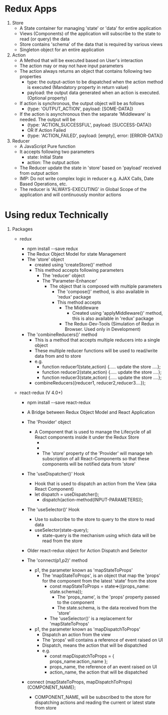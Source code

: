 # Redux Apps
1. Store
    - A State container for managing 'state' or 'data' for entire application
    - Views (Components) of the application will subscribe to the state to read (or query) the data
    - Store contains 'schema' of the data that is required by various views
    - Singleton object for an entire application
2. Action
    - A Method that will be executed based on User's interaction
    - The action may or may not have input parameters
    - The action always returns an object that contains following two properties
        - type: the output-action to be dispatched when the action method is executed (Mandatory property in return value)
        - payload: the output data generated when an action is executed. (Optional property)
    - If action is synchronous, the output object will be as follows
        - {type: 'OUTPUT_ACTION', payload: [SOME-DATA]}
    - If the action is asynchronous then the separate 'Middleware' is needed. The output will be
        - {type: 'ACTION_SUCCESSFUL', payload: [SUCCESS-DATA]}
        - OR If Action Failed
        - {type: 'ACTION_FAILED', payload: [empty], error: [ERROR-DATA]}         
3. Reducer
    - A JavaScript Pure function
    - It accepts following two parameters
        - state: Initial State
        - action: The output action
    - The Reducer update the state in 'store' based on 'payload' received from output action
    - IMP: Do not write complex logic in reducer e.g. AJAX Calls, Date Based Operations, etc.
    - The reducer is 'ALWAYS-EXECUTING' in Global Scope of the application and will continuously monitor actions 

# Using redux Technically
1. Packages
    - redux
        - npm install --save redux
        - The Redux Object Model for state Management
        - The 'store' object
            - created using 'createStore()' method
            - This method accepts following parameters
                - The 'reducer' object
                - The 'Parameter-Enhancer'
                    - The object that is composed with multiple parameters
                        - The 'compose()' method, is also available in 'redux' package
                        - This method accepts
                            - The Middleware
                                - Created using 'applyMiddleware()' method, this is also available in 'redux' package 
                            - The Redux-Dev-Tools (Simulation of Redux in Browser. Used only in Development)
        - The 'combineReducers()' method
            - This is a method that accepts multiple reducers into a single object
            - These multiple reducer functions will be used to read/write data from and to store         
            - e.g.
                - function reducer1(state,action) {..... update the store ....};
                - function reducer2(state,action) {..... update the store ....};
                - function reducer3(state,action) {..... update the store ....};
            - combineReducers({reducer1, reducer2,reducer3....});    


    - react-redux (V 4.0+)
         - npm install --save react-redux    
        - A Bridge between Redux Object Model and React Application
        - The 'Provider' object
            - A Component that is used to manage the Lifecycle of all React components inside it under the Redux Store
                - <Provider store={redux-store}>
                    <React-Component></React-Component>
                - </Provider>
                - The 'store' property of the 'Provider' will manage teh subscription of all React-Components so that these components will be notified data from 'store' 
        - The 'useDispatcher()' Hook
            - Hook that is used to dispatch an action from the View (aka React Component)        
            - let dispatch = useDispatcher();
                - dispatch(action-method(INPUT-PARAMETERS));
        - The 'useSelector()' Hook
            - Use to subscribe to the store to query to the store to read data
            - useSelector(state-query);
                - state-query is the mechanism using which data will be read from the store   

        - Older react-redux object for Action Dispatch and Selector
        - The 'connect(p1,p2)' method
            - p1, the parameter known as 'mapStateToProps'
                - The 'mapStateToProps', is an object that map the 'props' for the component from the latest 'state' from the store
                    - const mapStateToProps = state=>({props_name: state.schema});
                        - The 'props_name', is the 'props' property passed to the component
                        - The state.schema, is the data received from the 'store'
                    - The 'useSelector()' is a replacement for 'mapStateToProps'  
            - p1, the parameter known as 'mapDispatchToProps'
                - Dispatch an action from the view
                - The 'props' will contains a reference of event raised on UI
                - Dispatch, means the action that will be dispatched
                - e.g.
                    - const mapDispatchToProps = {
                        props_name:action_name
                    };                  
                    - props_name, the reference of an event raised on UI
                    - action_name, the action that will be dispatched  
        - connect (mapStateToProps, mapDispatchToProps)(COMPONENT_NAME);
            -  COMPONENT_NAME, will be subscribed to the store for dispatching actions and reading the current or latest state from store            


